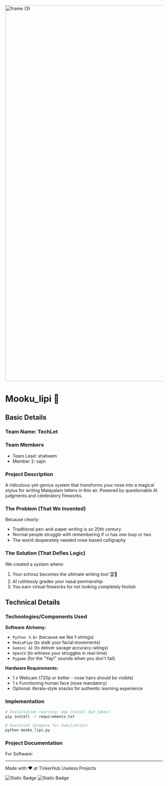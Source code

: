 <img width="3188" height="1202" alt="frame (3)" src="[https://github.com/user-attachments/assets/517ad8e9-ad22-457d-9538-a9e62d137cd7](https://www.google.com/url?sa=i&url=https%3A%2F%2Fwww.istockphoto.com%2Fphotos%2Fsneaky-cartoon&psig=AOvVaw12yWnRu5daA6zc5l-XWTIm&ust=1754828332809000&source=images&cd=vfe&opi=89978449&ved=0CBUQjRxqFwoTCMCOiZnb_Y4DFQAAAAAdAAAAABAK)" />


# Mooku_lipi 🎯


## Basic Details
### Team Name: TechLet


### Team Members
- Team Lead: shaheem
- Member 2: sajin


### Project Description
A ridiculous-yet-genius system that transforms your nose into a magical stylus for writing Malayalam letters in thin air. Powered by questionable AI judgments and celebratory fireworks.

### The Problem (That We Invented)
Because clearly:
- Traditional pen-and-paper writing is *so* 20th century
- Normal people struggle with remembering if ഗ has one loop or two
- The world desperately needed nose-based calligraphy

### The Solution (That Defies Logic)
We created a system where:
1. Your schnoz becomes the ultimate writing tool 🏆👃
2. AI ruthlessly grades your nasal penmanship
3. You earn virtual fireworks for not looking completely foolish


## Technical Details
### Technologies/Components Used
**Software Alchemy:**
- `Python 3.8+` (because we like f-strings)
- `MediaPipe` (to stalk your facial movements)
- `Gemini AI` (to deliver savage accuracy ratings)
- `OpenCV` (to witness your struggles in real-time)
- `Pygame` (for the "Yay!" sounds when you don't fail)

**Hardware Requirements:**
- 1 x Webcam (720p or better - nose hairs should be visible)
- 1 x Functioning human face (nose mandatory)
- Optional: Kerala-style snacks for authentic learning experience

### Implementation
```bash
# Installation (warning: may install dad jokes)
pip install -r requirements.txt

# Execution (prepare for humiliation)
python mooku_lipi.py
```

### Project Documentation
For Software:


---
Made with ❤️ at TinkerHub Useless Projects 

![Static Badge](https://img.shields.io/badge/TinkerHub-24?color=%23000000&link=https%3A%2F%2Fwww.tinkerhub.org%2F)
![Static Badge](https://img.shields.io/badge/UselessProjects--25-25?link=https%3A%2F%2Fwww.tinkerhub.org%2Fevents%2FQ2Q1TQKX6Q%2FUseless%2520Projects)



